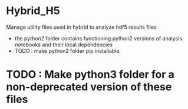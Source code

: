 # Hybrid_H5
Manage utility files used in hybrid to analyze hdf5 results files

* the python2 folder contains functioning python2 versions of analysis notebooks and their local dependencies
* TODO : make python2 folder pip installable

# TODO : Make python3 folder for a non-deprecated version of these files